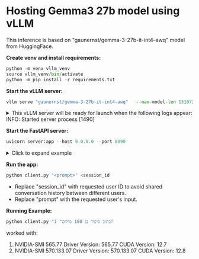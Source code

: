 # Hosting Gemma3 27b model using vLLM #

This inference is based on "gaunernst/gemma-3-27b-it-int4-awq" model from HuggingFace.

**Create venv and install requirements:**
```python
python -m venv vllm_venv
source vllm_venv/bin/activate
python -m pip install -r requirements.txt
```

**Start the vLLM server:**
```python
vllm serve "gaunernst/gemma-3-27b-it-int4-awq"   --max-model-len 131072   --tensor-parallel-size 2
```
<details> <summary>This vLLM server will be ready for launch when the following logs appear:
INFO:     Started server process [1490]
</summary>
This vLLM server will be ready for launch when the following logs appear:<br>
INFO:     Started server process [1490]<br>
INFO:     Waiting for application startup.<br>
INFO:     Application startup complete.<br>
INFO 04-22 13:22:12 [loggers.py:87] Engine 000: Avg prompt throughput: 0.0 tokens/s, Avg generation throughput: 0.0 tokens/s, Running: 0 reqs, Waiting: 0 reqs, GPU KV cache usage: 0.0%, Prefix cache hit rate: 0.0%<br>
</details>


 **Start the FastAPI server:**
```python
uvicorn server:app --host 0.0.0.0 --port 8090
```
<details> <summary>Click to expand example</summary>
INFO:     Started server process [2887]
INFO:     Waiting for application startup.
INFO:     Application startup complete.
INFO:     Uvicorn running on http://0.0.0.0:8090 (Press CTRL+C to quit)
</details>

**Run the app:**
```python
python client.py "<prompt>" <session_id
```

* Replace "session_id" with requested user ID to avoid shared conversation history between different users.
* Replace "prompt" with the requested user's input.



**Running Example:**
```python
python client.py "תכתוב סיפור בן 100 מילים" 1
```

worked with:
1.  NVIDIA-SMI 565.77                 Driver Version: 565.77         CUDA Version: 12.7
2.  NVIDIA-SMI 570.133.07             Driver Version: 570.133.07     CUDA Version: 12.8 
